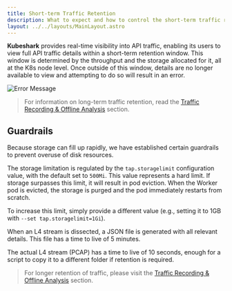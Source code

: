```yaml
---
title: Short-term Traffic Retention
description: What to expect and how to control the short-term traffic retention
layout: ../../layouts/MainLayout.astro
---
```


**Kubeshark** provides real-time visibility into API traffic, enabling its users to view full API traffic details within a short-term retention window. This window is determined by the throughput and the storage allocated for it, all at the K8s node level. Once outside of this window, details are no longer available to view and attempting to do so will result in an error.

![Error Message](/storage_error.png)

> For information on long-term traffic retention, read the [Traffic Recording & Offline Analysis](/en/cloud_forensics) section.

## Guardrails

Because storage can fill up rapidly, we have established certain guardrails to prevent overuse of disk resources.

The storage limitation is regulated by the `tap.storagelimit` configuration value, with the default set to `500Mi`. This value represents a hard limit. If storage surpasses this limit, it will result in pod eviction. When the Worker pod is evicted, the storage is purged and the pod immediately restarts from scratch.

To increase this limit, simply provide a different value (e.g., setting it to 1GB with `--set tap.storagelimit=1Gi`).

When an L4 stream is dissected, a JSON file is generated with all relevant details. This file has a time to live of 5 minutes.

The actual L4 stream (PCAP) has a time to live of 10 seconds, enough for a script to copy it to a different folder if retention is required.

> For longer retention of traffic, please visit the [Traffic Recording & Offline Analysis](/en/cloud_forensics) section.